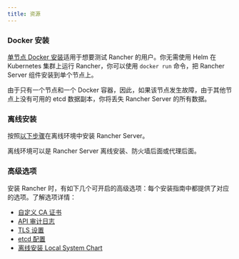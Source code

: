 ```yaml
---
title: 资源
---
```


<head>
  <link rel="canonical" href="https://ranchermanager.docs.rancher.com/zh/getting-started/installation-and-upgrade/resources"/>
</head>

### Docker 安装

[单节点 Docker 安装](../other-installation-methods/rancher-on-a-single-node-with-docker/rancher-on-a-single-node-with-docker.md)适用于想要测试 Rancher 的用户。你无需使用 Helm 在 Kubernetes 集群上运行 Rancher，你可以使用 `docker run` 命令，把 Rancher Server 组件安装到单个节点上。

由于只有一个节点和一个 Docker 容器，因此，如果该节点发生故障，由于其他节点上没有可用的 etcd 数据副本，你将丢失 Rancher Server 的所有数据。

### 离线安装

按照[以下步骤](../other-installation-methods/air-gapped-helm-cli-install/air-gapped-helm-cli-install.md)在离线环境中安装 Rancher Server。

离线环境可以是 Rancher Server 离线安装、防火墙后面或代理后面。

### 高级选项

安装 Rancher 时，有如下几个可开启的高级选项：每个安装指南中都提供了对应的选项。了解选项详情：

- [自定义 CA 证书](custom-ca-root-certificates.md)
- [API 审计日志](../../../how-to-guides/advanced-user-guides/enable-api-audit-log.md)
- [TLS 设置](../installation-references/tls-settings.md)
- [etcd 配置](../../../how-to-guides/advanced-user-guides/tune-etcd-for-large-installs.md)
- [离线安装 Local System Chart](local-system-charts.md)
